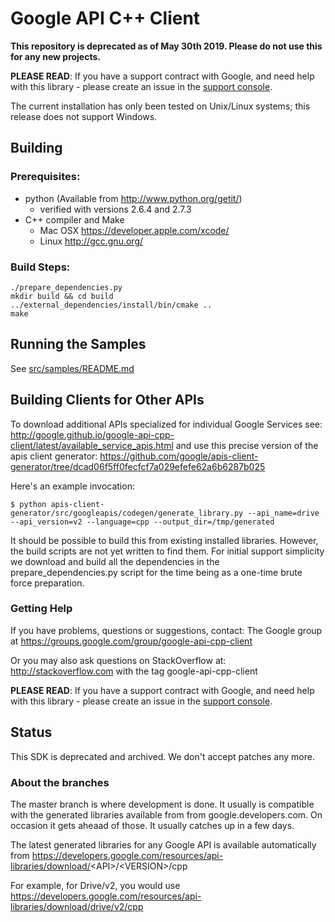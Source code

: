 # Google API C++ Client

**This repository is deprecated as of May 30th 2019. Please do not use this for any new projects.**

**PLEASE READ**: If you have a support contract with Google, and need help with this library - please create an issue in the [support console](https://cloud.google.com/support/).

The current installation has only been tested on Unix/Linux systems;
this release does not support Windows.

## Building

### Prerequisites:
* python   (Available from http://www.python.org/getit/)
  - verified with versions 2.6.4 and 2.7.3
* C++ compiler and Make
  - Mac OSX https://developer.apple.com/xcode/
  - Linux   http://gcc.gnu.org/

### Build Steps:

    ./prepare_dependencies.py
    mkdir build && cd build
    ../external_dependencies/install/bin/cmake ..
    make

## Running the Samples

See [src/samples/README.md](src/samples/README.md)


## Building Clients for Other APIs

To download additional APIs specialized for individual Google Services see:
http://google.github.io/google-api-cpp-client/latest/available_service_apis.html
and use this precise version of the apis client generator:
https://github.com/google/apis-client-generator/tree/dcad06f5ff0fecfcf7a029efefe62a6b6287b025

Here's an example invocation:

    $ python apis-client-generator/src/googleapis/codegen/generate_library.py --api_name=drive --api_version=v2 --language=cpp --output_dir=/tmp/generated

It should be possible to build this from existing installed libraries.
However, the build scripts are not yet written to find them. For initial
support simplicity we download and build all the dependencies in the
prepare_dependencies.py script for the time being as a one-time brute
force preparation.

### Getting Help

If you have problems, questions or suggestions, contact:
  The Google group at https://groups.google.com/group/google-api-cpp-client

Or you may also ask questions on StackOverflow at:
   http://stackoverflow.com with the tag google-api-cpp-client

**PLEASE READ**: If you have a support contract with Google, and need help with this library - please create an issue in the [support console](https://cloud.google.com/support/).

## Status

  This SDK is deprecated and archived. We don't accept patches any more.

### About the branches

  The master branch is where development is done. It usually is compatible with
  the generated libraries available from from google.developers.com. On occasion
  it gets aheaad of those. It usually catches up in a few days.

  The latest generated libraries for any Google API is available automatically
  from
  https://developers.google.com/resources/api-libraries/download/<API\>/\<VERSION>/cpp

  For example, for Drive/v2, you would use
  https://developers.google.com/resources/api-libraries/download/drive/v2/cpp
